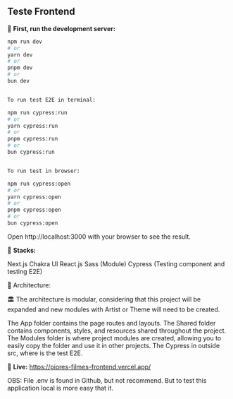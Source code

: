## Teste Frontend

🚀 **First, run the development server:**

```bash
npm run dev
# or
yarn dev
# or
pnpm dev
# or
bun dev


To run test E2E in terminal:

npm run cypress:run
# or
yarn cypress:run
# or
pnpm cypress:run
# or
bun cypress:run


To run test in browser:

npm run cypress:open
# or
yarn cypress:open
# or
pnpm cypress:open
# or
bun cypress:open
```

Open http://localhost:3000 with your browser to see the result.

🚀 **Stacks:**

Next.js
Chakra UI
React.js
Sass (Module)
Cypress (Testing component and testing E2E)

🚀 Architecture:

🏛 The architecture is modular, considering that this project will be expanded and new modules with Artist or Theme will need to be created.

The App folder contains the page routes and layouts.
The Shared folder contains components, styles, and resources shared throughout the project.
The Modules folder is where project modules are created, allowing you to easily copy the folder and use it in other projects.
The Cypress in outside src, where is the test E2E.

🚀 **Live:**
https://piores-filmes-frontend.vercel.app/

OBS:
File .env is found in Github, but not recommend. But to test this application local is more easy that it.